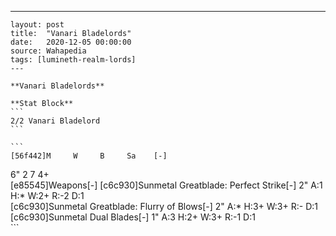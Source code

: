---
    layout: post
    title:  "Vanari Bladelords"
    date:   2020-12-05 00:00:00
    source: Wahapedia
    tags: [lumineth-realm-lords]
    ---
    
    **Vanari Bladelords**
    
    **Stat Block**
    ```
    2/2 Vanari Bladelord
    ```
    
    ```
    [56f442]M     W     B     Sa    [-]
6"    2     7     4+    
[e85545]Weapons[-]
[c6c930]Sunmetal Greatblade: Perfect Strike[-]
2"     A:1    H:*    W:2+   R:-2   D:1   
[c6c930]Sunmetal Greatblade: Flurry of Blows[-]
2"     A:*    H:3+   W:3+   R:-    D:1   
[c6c930]Sunmetal Dual Blades[-]
1"     A:3    H:2+   W:3+   R:-1   D:1   
    ```
    
    
    